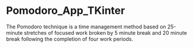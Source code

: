 # Pomodoro_App_TKinter
The Pomodoro technique is a time management method based on 25-minute stretches of focused work broken by 5 minute break and 20 minute break following the completion of four work periods.
